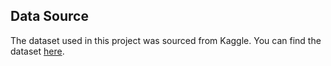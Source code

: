 ## Data Source

The dataset used in this project was sourced from Kaggle. You can find the dataset [here](https://www.kaggle.com/datasets/ironwolf437/laptop-price-dataset).

